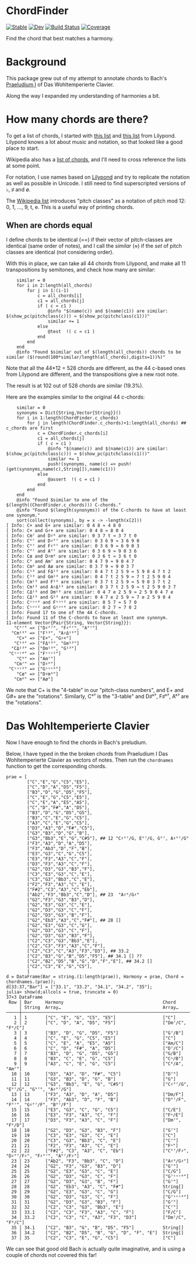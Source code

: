 # ChordFinder

[![Stable](https://img.shields.io/badge/docs-stable-blue.svg)](https://tp2750.github.io/ChordFinder.jl/stable)
[![Dev](https://img.shields.io/badge/docs-dev-blue.svg)](https://tp2750.github.io/ChordFinder.jl/dev)
[![Build Status](https://github.com/tp2750/ChordFinder.jl/workflows/CI/badge.svg)](https://github.com/tp2750/ChordFinder.jl/actions)
[![Coverage](https://codecov.io/gh/tp2750/ChordFinder.jl/branch/master/graph/badge.svg)](https://codecov.io/gh/tp2750/ChordFinder.jl)

Find the chord that best matches a harmony.

# Background
This package grew out of my attempt to annotate chords to Bach's [Praeludium I](https://www.mutopiaproject.org/cgibin/piece-info.cgi?id=5) of Das Wohltemperierte Clavier.

Along the way I expanded my understanding of harmonies a bit.

# How many chords are there?

To get a list of chords, I started with [this list](http://lilypond.org/doc/v2.20/Documentation/notation/chord-name-chart) and [this list](http://lilypond.org/doc/v2.20/Documentation/notation/common-chord-modifiers) from Lilypond.
Lilypond knows a lot about music and notation, so that looked like a good place to start.

Wikipedia also has a [list of chords](https://en.wikipedia.org/wiki/List_of_chords), and I'll need to cross reference the lists at some point.

For notation, I use names based on [Lilypond](http://lilypond.org/doc/v2.20/Documentation/notation/common-chord-modifiers) and try to replicate the notation as well as possible in Unicode. I still need to find superscripted versions of ♭, ♯ and ø.

The [Wikipedia list](https://en.wikipedia.org/wiki/List_of_chords) introduces "pitch classes" as a notation of pitch mod 12: 0, 1, ..., 9, t, e.
This is a useful way of printing chords.

## When are chords equal

I define chords to be identical (==) if their vector of pitch-classes are identical (same order of notes), and I call the _similar_ (≈) if the _set_ of pitch classes are identical (not considering order).

With this in place, we can take all 44 chords from Lilypond, and make all 11 transpositions by semitones, and check how many are similar:

```{julia}
    similar = 0
    for i in 2:length(all_chords)
        for j in 1:(i-1)
            c = all_chords[i]
            c1 = all_chords[j]
            if ( c ≈ c1 )
                @info "$(name(c)) and $(name(c1)) are similar: $(show_pc(pitchclass(c))) ≈ $(show_pc(pitchclass(c1)))"
                similar += 1
            else
                @test  !( c ≈ c1 )
            end
        end
    end
    @info "Found $similar out of $(length(all_chords)) chords to be similar ($(round(100*similar/length(all_chords),digits=1))%)"
```

Note that all the 44*12 = 528 chords are different, as the 44 c-based ones from Lilypond are different, and the transpositions give a new root note.

The result is at  102 out of 528 chords are similar (19.3%).

Here are the examples similar to the original 44 c-chords:

```{julia}
    similar = 0
    synonyms = Dict{String,Vector{String}}()
    for i in 1:length(ChordFinder.c_chords)
        for j in length(ChordFinder.c_chords)+1:length(all_chords) ## c_chords are first
            c = ChordFinder.c_chords[i]
            c1 = all_chords[j]
            if ( c ≈ c1 )
                @info "$(name(c)) and $(name(c1)) are similar: $(show_pc(pitchclass(c))) ≈ $(show_pc(pitchclass(c1)))"
                similar += 1
                push!(synonyms, name(c) => push!(get(synonyms,name(c),String[]),name(c1)))
            else
                @assert  !( c ≈ c1 )
            end
        end
    end
    @info "Found $similar to one of the $(length((ChordFinder.c_chords))) C-chords."
    @info "Found $(length(synonyms)) of the C-chords to have at least one synonym."
    sort(collect(synonyms), by = x -> -length(x[2]))
[ Info: C+ and E+ are similar: 0 4 8 ≈ 4 8 0
[ Info: C+ and G♯+ are similar: 0 4 8 ≈ 8 0 4
[ Info: Cm⁷ and D♯⁶ are similar: 0 3 7 t ≈ 3 7 t 0
[ Info: C°⁷ and D♯°⁷ are similar: 0 3 6 9 ≈ 3 6 9 0
[ Info: C°⁷ and F♯°⁷ are similar: 0 3 6 9 ≈ 6 9 0 3
[ Info: C°⁷ and A°⁷ are similar: 0 3 6 9 ≈ 9 0 3 6
[ Info: Cø and D♯m⁶ are similar: 0 3 6 t ≈ 3 6 t 0
[ Info: C⁶ and Am⁷ are similar: 0 4 7 9 ≈ 9 0 4 7
[ Info: Cm⁶ and Aø are similar: 0 3 7 9 ≈ 9 0 3 7
[ Info: C¹³ and FΔ¹³ are similar: 0 4 7 t 2 5 9 ≈ 5 9 0 4 7 t 2
[ Info: C¹³ and Gm¹³ are similar: 0 4 7 t 2 5 9 ≈ 7 t 2 5 9 0 4
[ Info: Cm¹³ and F¹³ are similar: 0 3 7 t 2 5 9 ≈ 5 9 0 3 7 t 2
[ Info: Cm¹³ and A♯Δ¹³ are similar: 0 3 7 t 2 5 9 ≈ t 2 5 9 0 3 7
[ Info: CΔ¹³ and Dm¹³ are similar: 0 4 7 e 2 5 9 ≈ 2 5 9 0 4 7 e
[ Info: CΔ¹³ and G¹³ are similar: 0 4 7 e 2 5 9 ≈ 7 e 2 5 9 0 4
[ Info: Cˢᵘˢ⁴ and Fˢᵘˢ² are similar: 0 5 7 ≈ 5 7 0
[ Info: Cˢᵘˢ² and Gˢᵘˢ⁴ are similar: 0 2 7 ≈ 7 0 2
[ Info: Found 17 to one of the 44 C-chords.
[ Info: Found 11 of the C-chords to have at least one synonym.
11-element Vector{Pair{String, Vector{String}}}:
   "C°⁷" => ["D♯°⁷", "F♯°⁷", "A°⁷"]
  "Cm¹³" => ["F¹³", "A♯Δ¹³"]
    "C+" => ["E+", "G♯+"]
   "C¹³" => ["FΔ¹³", "Gm¹³"]
  "CΔ¹³" => ["Dm¹³", "G¹³"]
 "Cˢᵘˢ⁴" => ["Fˢᵘˢ²"]
    "C⁶" => ["Am⁷"]
   "Cm⁷" => ["D♯⁶"]
 "Cˢᵘˢ²" => ["Gˢᵘˢ⁴"]
    "Cø" => ["D♯m⁶"]
   "Cm⁶" => ["Aø"]
```

We note that C+ is the "4-table" in our "pitch-class numbers", and E+ and G#+ are the "rotations".
Similarly, C°⁷ is the "3-table" and D♯°⁷, F♯°⁷, A°⁷ are the "rotations".

# Das Wohltemperierte Clavier

Now I have enough to find the chords in Bach's preludium.

Below, I have typed in the the broken chords from Praeludium I Das Wohltemperierte Clavier as vectors of notes.
Then run the `chordnames` function to get the corresponding chords.

```{julia}
prae = [
        ["C","E","G","C5","E5"],
        ["C","D","A","D5","F5"],
        ["B3","D","G","D5","F5"],
        ["C","E","G","C5","E5"],
        ["C","E","A","E5","A5"],
        ["C","D","F#","A","D5"],
        ["B3","D","G","D5","G5"],
        ["B3","C","E","G","C5"],
        ["A3","C","E","G","C5"],
        ["D3","A3","D","F#","C5"],
        ["G3","B3","D","G","B"],
        ["G3","Bb3","E","G","C#5"], ## 12 "C♯°⁷/G, E°⁷/G, G°⁷, A♯°⁷/G"
        ["F3","A3","D","A","D5"],
        ["F3","Ab3","D","F","B"],
        ["E3","G3","C","G","C5"],
        ["E3","F3","A3","C","F"],
        ["D3","F3","A3","C","F"],
        ["G2","D3","G3","B3","F"],
        ["C3","E3","G3","C","E"],
        ["C3","G3","Bb3","C","E"],
        ["F2","F3","A3","C","E"],
        ["F#2","C3","A3","C","Eb"],
        ["Ab2","F3","Bb3","C","D"], ## 23  "A♯⁹/G♯"
        ["G2","F3","G3","B3","D"],
        ["G2","E3","G3","C","E"],
        ["G2","D3","G3","C","F"],
        ["G2","D3","G3","B","F"],
        ["G2","Eb3","A3","C","F#"], ## 28 []
        ["G2","E3","G3","C","G"], 
        ["G2","D3","G3","C","F"],
        ["G2","D3","G3","B3","F"],
        ["C2","C3","G3","Bb3","E"],
        ["C2","C3","F3","A3","C","F"],
        ["C2","C3","C","A3","F3","D3"], ## 33.2
        ["C2","B3","G","B","D5","F5"], ## 34.1 [] ??
        ["C2","B2","D5","B","G","D","F","E"], ## 34.2 []
        ["C2","C3","E","G","C5"],
		]
d = DataFrame(Bar = string.(1:length(prae)), Harmony = prae, Chord = chordnames.(prae));
d[33:37,"Bar"] = ["33.1", "33.2", "34.1", "34.2", "35"];
julia> show(d;allcols = true, truncate = 0)
37×3 DataFrame
 Row │ Bar     Harmony                                      Chord                                   
     │ String  Array…                                       Array…                                  
─────┼──────────────────────────────────────────────────────────────────────────────────────────────
   1 │ 1       ["C", "E", "G", "C5", "E5"]                  ["C"]
   2 │ 2       ["C", "D", "A", "D5", "F5"]                  ["Dm⁷/C", "F⁶/C"]
   3 │ 3       ["B3", "D", "G", "D5", "F5"]                 ["G⁷/B"]
   4 │ 4       ["C", "E", "G", "C5", "E5"]                  ["C"]
   5 │ 5       ["C", "E", "A", "E5", "A5"]                  ["Am/C"]
   6 │ 6       ["C", "D", "F#", "A", "D5"]                  ["D⁷/C"]
   7 │ 7       ["B3", "D", "G", "D5", "G5"]                 ["G/B"]
   8 │ 8       ["B3", "C", "E", "G", "C5"]                  ["Cᐞ/B"]
   9 │ 9       ["A3", "C", "E", "G", "C5"]                  ["C⁶/A", "Am⁷"]
  10 │ 10      ["D3", "A3", "D", "F#", "C5"]                ["D⁷"]
  11 │ 11      ["G3", "B3", "D", "G", "B"]                  ["G"]
  12 │ 12      ["G3", "Bb3", "E", "G", "C#5"]               ["C♯°⁷/G", "E°⁷/G", "G°⁷", "A♯°⁷/G"]
  13 │ 13      ["F3", "A3", "D", "A", "D5"]                 ["Dm/F"]
  14 │ 14      ["F3", "Ab3", "D", "F", "B"]                 ["D°⁷/F", "F°⁷", "G♯°⁷/F", "B°⁷/F"]
  15 │ 15      ["E3", "G3", "C", "G", "C5"]                 ["C/E"]
  16 │ 16      ["E3", "F3", "A3", "C", "F"]                 ["Fᐞ/E"]
  17 │ 17      ["D3", "F3", "A3", "C", "F"]                 ["Dm⁷", "F⁶/D"]
  18 │ 18      ["G2", "D3", "G3", "B3", "F"]                ["G⁷"]
  19 │ 19      ["C3", "E3", "G3", "C", "E"]                 ["C"]
  20 │ 20      ["C3", "G3", "Bb3", "C", "E"]                ["C⁷"]
  21 │ 21      ["F2", "F3", "A3", "C", "E"]                 ["Fᐞ"]
  22 │ 22      ["F#2", "C3", "A3", "C", "Eb"]               ["C°⁷/F♯", "D♯°⁷/F♯", "F♯°⁷", "A°⁷/F♯"]
  23 │ 23      ["Ab2", "F3", "Bb3", "C", "D"]               ["A♯⁹/G♯"]
  24 │ 24      ["G2", "F3", "G3", "B3", "D"]                ["G⁷"]
  25 │ 25      ["G2", "E3", "G3", "C", "E"]                 ["C/G"]
  26 │ 26      ["G2", "D3", "G3", "C", "F"]                 ["G⁷ˢᵘˢ⁴"]
  27 │ 27      ["G2", "D3", "G3", "B", "F"]                 ["G⁷"]
  28 │ 28      ["G2", "Eb3", "A3", "C", "F#"]               String[]
  29 │ 29      ["G2", "E3", "G3", "C", "G"]                 ["C/G"]
  30 │ 30      ["G2", "D3", "G3", "C", "F"]                 ["G⁷ˢᵘˢ⁴"]
  31 │ 31      ["G2", "D3", "G3", "B3", "F"]                ["G⁷"]
  32 │ 32      ["C2", "C3", "G3", "Bb3", "E"]               ["C⁷"]
  33 │ 33.1    ["C2", "C3", "F3", "A3", "C", "F"]           ["F/C"]
  34 │ 33.2    ["C2", "C3", "C", "A3", "F3", "D3"]          ["Dm⁷/C", "F⁶/C"]
  35 │ 34.1    ["C2", "B3", "G", "B", "D5", "F5"]           String[]
  36 │ 34.2    ["C2", "B2", "D5", "B", "G", "D", "F", "E"]  String[]
  37 │ 35      ["C2", "C3", "E", "G", "C5"]                 ["C"]

```

We can see that good old Bach is actually quite imaginative, and is using a couple of chords not covered this far!
